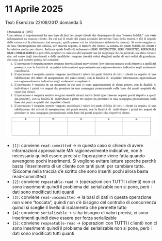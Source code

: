# 11 Aprile 2025

Text: Esercizio 22/09/2017 domanda 5

![Screenshot from 2025-04-13 21-44-41.png](Screenshot_from_2025-04-13_21-44-41.png)

- `[1]`: conviene `read-committed` → in questo caso si chiede di avere informazioni approssimate MA ragionevolmente indicative, non è necessario quindi essere precisi e l’operazione viene fatta quando avvengono pochi inserimenti. Si vogliono evitare letture sporche perchè basta l’inserimento di un cliente con tanti punti per cambiare tutto. (Siccome nella traccia c’è scritto che sono inseriti pochi allora basta read-committed)
- `[2]`: conviene `repeatable-read` → (operazioni con TUTTI i clienti) non ci sono inserimenti quindi il problema del serializable non si pone, però i dati sono modificati tutti quanti
- `[3]`: conviene `read-uncommitted` → la basi di dati in questa operazione non viene “toccata”, quindi non c’è bisogno del controllo di concorrenza quindi si sceglie il livello di isolamento che permette tutto
- `[4]`: conviene `serializable` → si ha bisogno di valori precisi, ci sono inserimenti quindi deve essere per forza serializable
- `[5]`: conviene `reapeatable-read` → (operazioni con TUTTI i clienti) non ci sono inserimenti quindi il problema del serializable non si pone, però i dati sono modificati tutti quanti